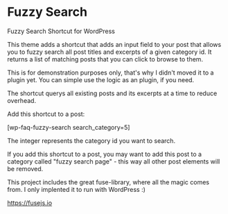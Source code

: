 # Fuzzy Search
Fuzzy Search Shortcut for WordPress

This theme adds a shortcut that adds an input field to your post that allows you to fuzzy search all post titles and excerpts of a given category id. It returns a list of matching posts that you can click to browse to them.

This is for demonstration purposes only, that's why I didn't moved it to a plugin yet. You can simple use the logic as an plugin, if you need. 

The shortcut querys all existing posts and its excerpts at a time to reduce overhead. 

Add this shortcut to a post: 

[wp-faq-fuzzy-search search_category=5]

The integer represents the category id you want to search. 

If you add this shortcut to a post, you may want to add this post to a category called "fuzzy search page" - this way all other post elements will be removed. 

This project includes the great fuse-library, where all the magic comes from. I only implented it to run with WordPress :)

https://fusejs.io   